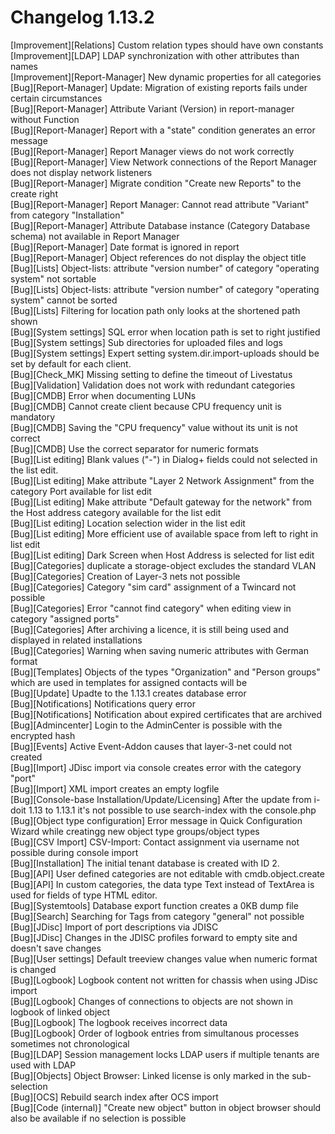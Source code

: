 # Changelog 1.13.2

[Improvement][Relations] Custom relation types should have own constants<br>
[Improvement][LDAP] LDAP synchronization with other attributes than names<br>
[Improvement][Report-Manager] New dynamic properties for all categories<br>
[Bug][Report-Manager] Update: Migration of existing reports fails under certain circumstances<br>
[Bug][Report-Manager] Attribute Variant (Version) in report-manager without Function<br>
[Bug][Report-Manager] Report with a "state" condition generates an error message<br>
[Bug][Report-Manager] Report Manager views do not work correctly<br>
[Bug][Report-Manager] View Network connections of the Report Manager does not display network listeners<br>
[Bug][Report-Manager] Migrate condition "Create new Reports" to the create right<br>
[Bug][Report-Manager] Report Manager: Cannot read attribute "Variant" from category "Installation"<br>
[Bug][Report-Manager] Attribute Database instance (Category Database schema) not available in Report Manager<br>
[Bug][Report-Manager] Date format is ignored in report<br>
[Bug][Report-Manager] Object references do not display the object title<br>
[Bug][Lists] Object-lists: attribute "version number" of category "operating system" not sortable<br>
[Bug][Lists] Object-lists: attribute "version number" of category "operating system" cannot be sorted<br>
[Bug][Lists] Filtering for location path only looks at the shortened path shown<br>
[Bug][System settings] SQL error when location path is set to right justified<br>
[Bug][System settings] Sub directories for uploaded files and logs<br>
[Bug][System settings] Expert setting system.dir.import-uploads should be set by default for each client.<br>
[Bug][Check_MK] Missing setting to define the timeout of Livestatus<br>
[Bug][Validation] Validation does not work with redundant categories<br>
[Bug][CMDB] Error when documenting LUNs<br>
[Bug][CMDB] Cannot create client because CPU frequency unit is mandatory<br>
[Bug][CMDB] Saving the "CPU frequency" value without its unit is not correct<br>
[Bug][CMDB] Use the correct separator for numeric formats<br>
[Bug][List editing] Blank values ("-") in Dialog+ fields could not selected in the list edit.<br>
[Bug][List editing] Make attribute "Layer 2 Network Assignment" from the category Port available for list edit<br>
[Bug][List editing] Make attribute "Default gateway for the network" from the Host address category available for the list edit<br>
[Bug][List editing] Location selection wider in the list edit<br>
[Bug][List editing] More efficient use of available space from left to right in list edit<br>
[Bug][List editing] Dark Screen when Host Address is selected for list edit<br>
[Bug][Categories] duplicate a storage-object excludes the standard VLAN<br>
[Bug][Categories] Creation of Layer-3 nets not possible<br>
[Bug][Categories] Category "sim card" assignment of a Twincard not possible<br>
[Bug][Categories] Error "cannot find category" when editing view in category "assigned ports"<br>
[Bug][Categories] After archiving a licence, it is still being used and displayed in related installations<br>
[Bug][Categories] Warning when saving numeric attributes with German format<br>
[Bug][Templates] Objects of the types "Organization" and "Person groups" which are used in templates for assigned contacts will be<br>
[Bug][Update] Upadte to the 1.13.1 creates database error<br>
[Bug][Notifications] Notifications query error<br>
[Bug][Notifications] Notification about expired certificates that are archived<br>
[Bug][Admincenter] Login to the AdminCenter is possible with the encrypted hash<br>
[Bug][Events] Active Event-Addon causes that layer-3-net could not created<br>
[Bug][Import] JDisc import via console creates error with the category "port"<br>
[Bug][Import] XML import creates an empty logfile<br>
[Bug][Console-base Installation/Update/Licensing] After the update from i-doit 1.13 to 1.13.1 it's not possible to use search-index with the console.php<br>
[Bug][Object type configuration] Error message in Quick Configuration Wizard while creatingg new object type groups/object types<br>
[Bug][CSV Import] CSV-Import: Contact assignment via username not possible during console import<br>
[Bug][Installation] The initial tenant database is created with ID 2.<br>
[Bug][API] User defined categories are not editable with cmdb.object.create<br>
[Bug][API] In custom categories, the data type Text instead of TextArea is used for fields of type HTML editor.<br>
[Bug][Systemtools] Database export function creates a 0KB dump file<br>
[Bug][Search] Searching for Tags from category "general" not possible<br>
[Bug][JDisc] Import of port descriptions via JDISC<br>
[Bug][JDisc] Changes in the JDISC profiles forward to empty site and doesn't save changes<br>
[Bug][User settings] Default treeview changes value when numeric format is changed<br>
[Bug][Logbook] Logbook content not written for chassis when using JDisc import<br>
[Bug][Logbook] Changes of connections to objects are not shown in logbook of linked object<br>
[Bug][Logbook] The logbook receives incorrect data<br>
[Bug][Logbook] Order of logbook entries from simultanous processes sometimes not chronological<br>
[Bug][LDAP] Session management locks LDAP users if multiple tenants are used with LDAP<br>
[Bug][Objects] Object Browser: Linked license is only marked in the sub-selection<br>
[Bug][OCS] Rebuild search index after OCS import<br>
[Bug][Code (internal)] "Create new object" button in object browser should also be available if no selection is possible<br>
